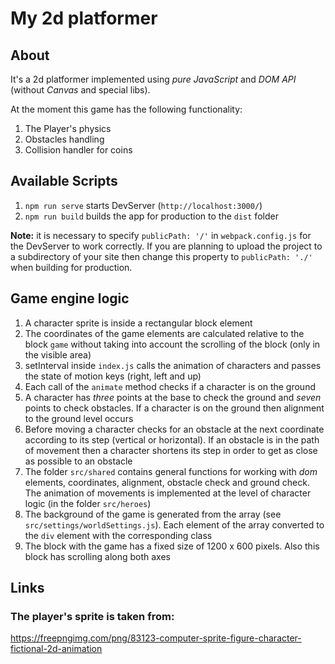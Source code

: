 # My 2d platformer

## About
It's a 2d platformer implemented using *pure JavaScript* and *DOM API* (without *Canvas* and special libs).

At the moment this game has the following functionality:
1. The Player's physics
2. Obstacles handling
3. Collision handler for coins

## Available Scripts
1. `npm run serve` starts DevServer (`http://localhost:3000/`)
2. `npm run build` builds the app for production to the `dist` folder

**Note:** it is necessary to specify `publicPath: '/'` in `webpack.config.js` for the DevServer to work correctly. If you are planning to upload the project to a subdirectory of your site then change this property to `publicPath: './'` when building for production.

## Game engine logic
1. A character sprite is inside a rectangular block element
2. The coordinates of the game elements are calculated relative to the block `game` without taking into account the scrolling of the block (only in the visible area)
3. setInterval inside `index.js` calls the animation of characters and passes the state of motion keys (right, left and up)
4. Each call of the `animate` method checks if a character is on the ground
5. A character has *three* points at the base to check the ground and *seven* points to check obstacles. If a character is on the ground then alignment to the ground level occurs
6. Before moving a character checks for an obstacle at the next coordinate according to its step (vertical or horizontal). If an obstacle is in the path of movement then a character shortens its step in order to get as close as possible to an obstacle
7. The folder `src/shared` contains general functions for working with *dom* elements, coordinates, alignment, obstacle check and ground check. The animation of movements is implemented at the level of character logic (in the folder `src/heroes`)
8. The background of the game is generated from the array (see `src/settings/worldSettings.js`). Each element of the array converted to the `div` element with the corresponding class
9. The block with the game has a fixed size of 1200 x 600 pixels. Also this block has scrolling along both axes

## Links

### The player's sprite is taken from:
https://freepngimg.com/png/83123-computer-sprite-figure-character-fictional-2d-animation
